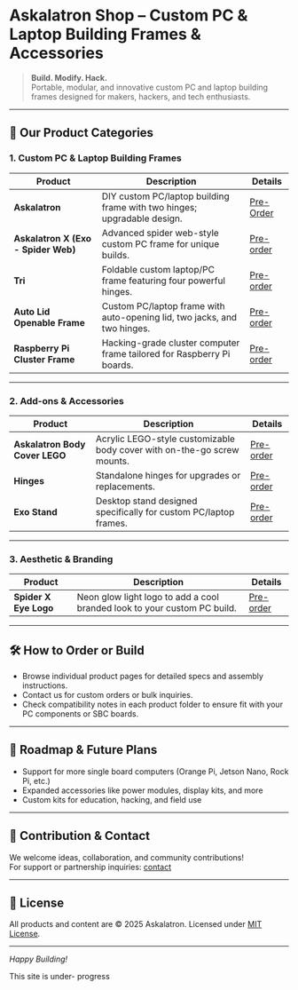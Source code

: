 # Askalatron Shop – Custom PC & Laptop Building Frames & Accessories

> **Build. Modify. Hack.**  
> Portable, modular, and innovative custom PC and laptop building frames designed for makers, hackers, and tech enthusiasts.

---

## 🚀 Our Product Categories

### 1. Custom PC & Laptop Building Frames

| Product | Description | Details |
|---------|-------------|---------|
| **Askalatron** | DIY custom PC/laptop building frame with two hinges; upgradable design. |[Pre-Order](https://github.com/Nilotpal-Hajong/NCX--Ultimate-DIY-Hack-PC/blob/main/Shop/Products/Askalatron/Askalatron-readme.md)|
| **Askalatron X (Exo - Spider Web)** | Advanced spider web-style custom PC frame for unique builds. | [Pre-order](https://github.com/Nilotpal-Hajong/NCX--Ultimate-DIY-Hack-PC/blob/main/Shop/Products/Askalatron-X-spider/X-spider-README.md) |
| **Tri** | Foldable custom laptop/PC frame featuring four powerful hinges. | [Pre-order](./Products/Tri/README.md) |
| **Auto Lid Openable Frame** | Custom PC/laptop frame with auto-opening lid, two jacks, and two hinges. | [Pre-order](./Products/Auto-Lid-Frame/README.md) |
| **Raspberry Pi Cluster Frame** | Hacking-grade cluster computer frame tailored for Raspberry Pi boards. | [Pre-order](./Products/Pi-Cluster-Frame/README.md) |

---

### 2. Add-ons & Accessories

| Product | Description | Details |
|---------|-------------|---------|
| **Askalatron Body Cover LEGO** | Acrylic LEGO-style customizable body cover with on-the-go screw mounts. | [Pre-order](./Products/Body-Cover-Lego/README.md) |
| **Hinges** | Standalone hinges for upgrades or replacements. | [Pre-order](./Products/Hinges/README.md) |
| **Exo Stand** | Desktop stand designed specifically for custom PC/laptop frames. | [Pre-order](./Products/Exo-Stand/README.md) |

---

### 3. Aesthetic & Branding

| Product | Description | Details |
|---------|-------------|---------|
| **Spider X Eye Logo** | Neon glow light logo to add a cool branded look to your custom PC build. | [Pre-order](./Products/Spider-x-eye-logo/README.md) |

---

## 🛠️ How to Order or Build

- Browse individual product pages for detailed specs and assembly instructions.  
- Contact us for custom orders or bulk inquiries.  
- Check compatibility notes in each product folder to ensure fit with your PC components or SBC boards.

---

## 🔮 Roadmap & Future Plans

- Support for more single board computers (Orange Pi, Jetson Nano, Rock Pi, etc.)  
- Expanded accessories like power modules, display kits, and more  
- Custom kits for education, hacking, and field use

---

## 🤝 Contribution & Contact

We welcome ideas, collaboration, and community contributions!  
For support or partnership inquiries: [contact](mailto:askalatron@gmail.com)

---

## 📄 License

All products and content are © 2025 Askalatron. Licensed under [MIT License](./LICENSE).

---

*Happy Building!*

This site is under- progress 
